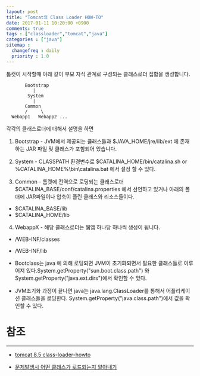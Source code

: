 ```yaml
---
layout: post
title: "Tomcat의 Class Loader HOW-TO"
date: 2017-01-11 10:20:00 +0900
comments: true
tags : ["classloader","tomcat","java"]
categories : ["java"]
sitemap :
  changefreq : daily
  priority : 1.0
---
```


톰캣이 시작할때 아래 같이 부모 자식 관계로 구성되는 클래스로더 집합을 생성합니다. 


           Bootstrap
              |
            System
              |
           Common
	       /     \
      Webapp1   Webapp2 ...

	  
	  
각각의 클래스로더에 대해서 설명을 하면 

1. Bootstrap - JVM에서 제공되는 클래스들과 $JAVA_HOME/jre/lib/ext 에 존재 하는 JAR 파일 및 클래스가 포함되어 있습니다.

2. System - CLASSPATH 환경변수로 $CATALINA_HOME/bin/catalina.sh or %CATALINA_HOME%\bin\catalina.bat 에서 설정 할 수 있다.

3. Common - 톰켓에 전역으로 로딩되는 클래스로더 $CATALINA_BASE/conf/catalina.properties 에서 선언하고 있거나 아래의 폴더에 JAR파일이나 압축이 풀린 클래스와 리소스들이다.
 * $CATALINA_BASE/lib
 * $CATALINA_HOME/lib

4. WebappX - 해당 클래스로더는 웹앱 하나당 하나씩 생성이 됩니다. 
 * /WEB-INF/classes
 * /WEB-INF/lib

 
* Bootclass는 java 에 의해 로딩되면 JVM이 초기화되면서 필요한 클래스들로 이루어져 있다.System.getProperty("sun.boot.class.path") 와 System.getProperty("java.ext.dirs")에서 확인할 수 있다.

* JVM초기화 과정이 끝나면 java는 java.lang.ClassLoader를 통해서 어플리케이션 클래스들을 로딩한다. System.getProperty("java.class.path")에서 값을 확인할 수 있다.

# 참조 
-----

* [tomcat 8.5 class-loader-howto](http://tomcat.apache.org/tomcat-8.5-doc/class-loader-howto.html)
 
* [문제발생시 어떤 클래스가 로드되는지 알아내기](http://greatkim91.tistory.com/43)


